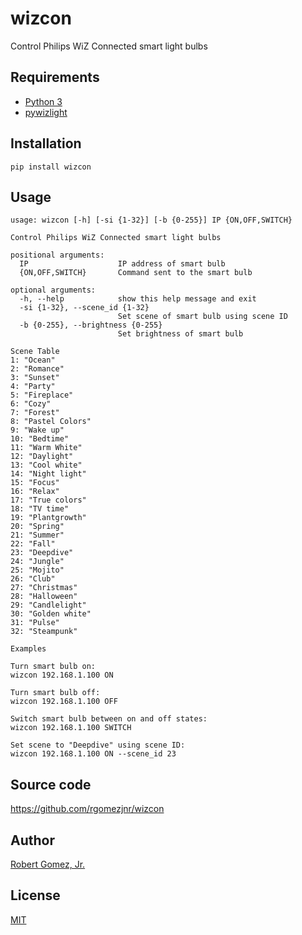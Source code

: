 # wizcon
Control Philips WiZ Connected smart light bulbs

## Requirements
- [Python 3](https://www.python.org/downloads/)
- [pywizlight](https://github.com/sbidy/pywizlight)

## Installation
    pip install wizcon

## Usage
```
usage: wizcon [-h] [-si {1-32}] [-b {0-255}] IP {ON,OFF,SWITCH}

Control Philips WiZ Connected smart light bulbs

positional arguments:
  IP                    IP address of smart bulb
  {ON,OFF,SWITCH}       Command sent to the smart bulb

optional arguments:
  -h, --help            show this help message and exit
  -si {1-32}, --scene_id {1-32}
                        Set scene of smart bulb using scene ID
  -b {0-255}, --brightness {0-255}
                        Set brightness of smart bulb

Scene Table
1: "Ocean"
2: "Romance"
3: "Sunset"
4: "Party"
5: "Fireplace"
6: "Cozy"
7: "Forest"
8: "Pastel Colors"
9: "Wake up"
10: "Bedtime"
11: "Warm White"
12: "Daylight"
13: "Cool white"
14: "Night light"
15: "Focus"
16: "Relax"
17: "True colors"
18: "TV time"
19: "Plantgrowth"
20: "Spring"
21: "Summer"
22: "Fall"
23: "Deepdive"
24: "Jungle"
25: "Mojito"
26: "Club"
27: "Christmas"
28: "Halloween"
29: "Candlelight"
30: "Golden white"
31: "Pulse"
32: "Steampunk"

Examples

Turn smart bulb on:
wizcon 192.168.1.100 ON

Turn smart bulb off:
wizcon 192.168.1.100 OFF

Switch smart bulb between on and off states:
wizcon 192.168.1.100 SWITCH

Set scene to "Deepdive" using scene ID:
wizcon 192.168.1.100 ON --scene_id 23
```

## Source code
https://github.com/rgomezjnr/wizcon

## Author
[Robert Gomez, Jr.](https://github.com/rgomezjnr)

## License
[MIT](https://github.com/rgomezjnr/wizcon/blob/master/LICENSE.txt)
